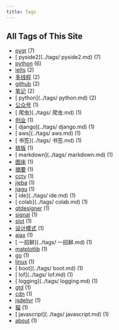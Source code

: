 ```yaml
---
title: Tags
---
```

## All Tags of This Site
* [pyqt](../tags/pyqt.md) (7)
* [ pyside2](../tags/ pyside2.md) (7)
* [python](../tags/python.md) (6)
* [ielts](../tags/ielts.md) (2)
* [多线程](../tags/多线程.md) (2)
* [github](../tags/github.md) (2)
* [笔记](../tags/笔记.md) (2)
* [ python](../tags/ python.md) (2)
* [公众号](../tags/公众号.md) (1)
* [ 爬虫](../tags/ 爬虫.md) (1)
* [创业](../tags/创业.md) (1)
* [ django](../tags/ django.md) (1)
* [ aws](../tags/ aws.md) (1)
* [ 书签](../tags/ 书签.md) (1)
* [排版](../tags/排版.md) (1)
* [ markdown](../tags/ markdown.md) (1)
* [图床](../tags/图床.md) (1)
* [摘要](../tags/摘要.md) (1)
* [cctv](../tags/cctv.md) (1)
* [jieba](../tags/jieba.md) (1)
* [jiagu](../tags/jiagu.md) (1)
* [ ide](../tags/ ide.md) (1)
* [ colab](../tags/ colab.md) (1)
* [qtdesigner](../tags/qtdesigner.md) (1)
* [signal](../tags/signal.md) (1)
* [slot](../tags/slot.md) (1)
* [设计模式](../tags/设计模式.md) (1)
* [ajax](../tags/ajax.md) (1)
* [ 一招鲜](../tags/ 一招鲜.md) (1)
* [matplotlib](../tags/matplotlib.md) (1)
* [go](../tags/go.md) (1)
* [linux](../tags/linux.md) (1)
* [ boot](../tags/ boot.md) (1)
* [ lof](../tags/ lof.md) (1)
* [ logging](../tags/ logging.md) (1)
* [gtd](../tags/gtd.md) (1)
* [cdn](../tags/cdn.md) (1)
* [jsdelivr](../tags/jsdelivr.md) (1)
* [猫](../tags/猫.md) (1)
* [ javascript](../tags/ javascript.md) (1)
* [about](../tags/about.md) (1)